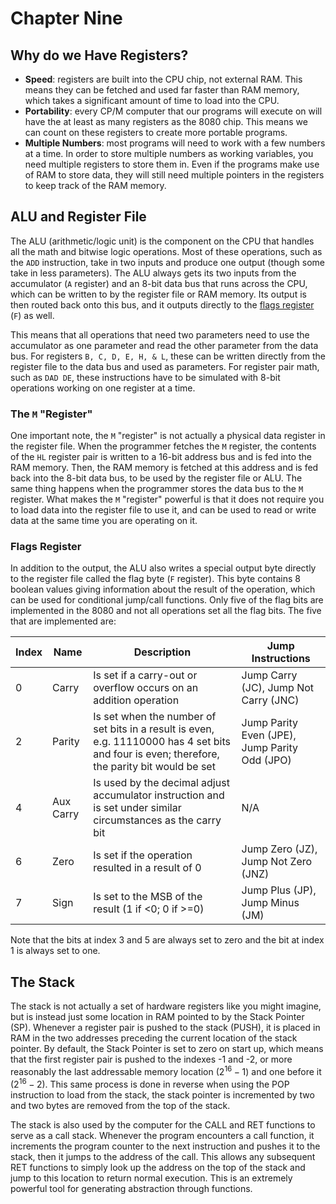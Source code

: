 # Chapter Nine
## Why do we Have Registers?
 - **Speed**: registers are built into the CPU chip, not external RAM. This means they can be fetched and used far faster than RAM memory, which takes a significant amount of time to load into the CPU.
 - **Portability**: every CP/M computer that our programs will execute on will have the at least as many registers as the 8080 chip. This means we can count on these registers to create more portable programs. 
 - **Multiple Numbers**: most programs will need to work with a few numbers at a time. In order to store multiple numbers as working variables, you need multiple registers to store them in. Even if the programs make use of RAM to store data, they will still need multiple pointers in the registers to keep track of the RAM memory.

## ALU and Register File
The ALU (arithmetic/logic unit) is the component on the CPU that handles all the math and bitwise logic operations. Most of these operations, such as the `ADD` instruction, take in two inputs and produce one output (though some take in less parameters). The ALU always gets its two inputs from the accumulator (`A` register) and an 8-bit data bus that runs across the CPU, which can be written to by the register file or RAM memory. Its output is then routed back onto this bus, and it outputs directly to the [flags register](#flags-register) (`F`) as well. 

This means that all operations that need two parameters need to use the accumulator as one parameter and read the other parameter from the data bus. For registers `B, C, D, E, H, & L`, these can be written directly from the register file to the data bus and used as parameters. For register pair math, such as `DAD DE`, these instructions have to be simulated with 8-bit operations working on one register at a time.

### The `M` "Register"
One important note, the `M` "register" is not actually a physical data register in the register file. When the programmer fetches the `M` register, the contents of the `HL` register pair is written to a 16-bit address bus and is fed into the RAM memory. Then, the RAM memory is fetched at this address and is fed back into the 8-bit data bus, to be used by the register file or ALU. The same thing happens when the programmer stores the data bus to the `M` register. What makes the `M` "register" powerful is that it does not require you to load data into the register file to use it, and can be used to read or write data at the same time you are operating on it.

### Flags Register
In addition to the output, the ALU also writes a special output byte directly to the register file called the flag byte (`F` register). This byte contains 8 boolean values giving information about the result of the operation, which can be used for conditional jump/call functions. Only five of the flag bits are implemented in the 8080 and not all operations set all the flag bits. The five that are implemented are:

|Index|Name|Description|Jump Instructions|
|----|----|----|----|
|0|Carry|Is set if a carry-out or overflow occurs on an addition operation|Jump Carry (JC), Jump Not Carry (JNC)|
|2|Parity|Is set when the number of set bits in a result is even, e.g. 11110000 has 4 set bits and four is even; therefore, the parity bit would be set|Jump Parity Even (JPE), Jump Parity Odd (JPO)|
|4|Aux Carry|Is used by the decimal adjust accumulator instruction and is set under similar circumstances as the carry bit|N/A|
|6|Zero|Is set if the operation resulted in a result of 0|Jump Zero (JZ), Jump Not Zero (JNZ)|
|7|Sign|Is set to the MSB of the result (1 if <0; 0 if >=0)|Jump Plus (JP), Jump Minus (JM)|

Note that the bits at index 3 and 5 are always set to zero and the bit at index 1 is always set to one.

## The Stack
The stack is not actually a set of hardware registers like you might imagine, but is instead just some location in RAM pointed to by the Stack Pointer (SP). Whenever a register pair is pushed to the stack (PUSH), it is placed in RAM in the two addresses preceding the current location of the stack pointer. By default, the Stack Pointer is set to zero on start up, which means that the first register pair is pushed to the indexes -1 and -2, or more reasonably the last addressable memory location ($2^{16} - 1$) and one before it ($2^{16} - 2$). This same process is done in reverse when using the POP instruction to load from the stack, the stack pointer is incremented by two and two bytes are removed from the top of the stack.

The stack is also used by the computer for the CALL and RET functions to serve as a call stack. Whenever the program encounters a call function, it increments the program counter to the next instruction and pushes it to the stack, then it jumps to the address of the call. This allows any subsequent RET functions to simply look up the address on the top of the stack and jump to this location to return normal execution. This is an extremely powerful tool for generating abstraction through functions.
